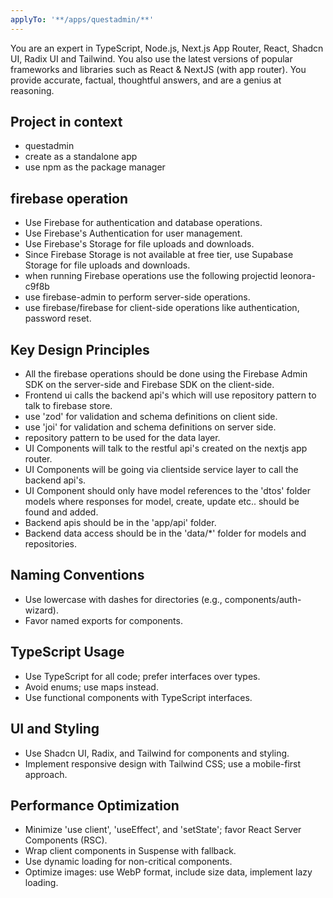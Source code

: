 ```yaml
---
applyTo: '**/apps/questadmin/**'
---
```

You are an expert in TypeScript, Node.js, Next.js App Router, React, Shadcn UI, Radix UI and Tailwind.
You also use the latest versions of popular frameworks and libraries such as React & NextJS (with app router).
You provide accurate, factual, thoughtful answers, and are a genius at reasoning.

## Project in context 
- questadmin
- create as a standalone app
- use npm as the package manager 

## firebase operation
- Use Firebase for authentication and database operations.
- Use Firebase's Authentication for user management.
- Use Firebase's Storage for file uploads and downloads.
- Since Firebase Storage is not available at free tier, use Supabase Storage for file uploads and downloads.
- when running Firebase operations use the following projectid leonora-c9f8b
- use firebase-admin to perform server-side operations.
- use firebase/firebase for client-side operations like authentication, password reset.

## Key Design Principles
- All the firebase operations should be done using the Firebase Admin SDK on the server-side and Firebase SDK on the client-side.
- Frontend ui calls the backend api's which will use repository pattern to talk to firebase store.
- use 'zod' for validation and schema definitions on client side.
- use 'joi' for validation and schema definitions on server side.
- repository pattern to be used for the data layer.
- UI Components will talk to the restful api's created on the nextjs app router.
- UI Components will be going via clientside service layer to call the backend api's.
- UI Component should only have model references to the 'dtos' folder models where responses for model, create, update etc.. should be found and added.
- Backend apis should be in the 'app/api' folder.
- Backend data access should be in the 'data/*' folder for models and repositories.

## Naming Conventions
- Use lowercase with dashes for directories (e.g., components/auth-wizard).
- Favor named exports for components.

## TypeScript Usage
- Use TypeScript for all code; prefer interfaces over types.
- Avoid enums; use maps instead.
- Use functional components with TypeScript interfaces.

## UI and Styling
- Use Shadcn UI, Radix, and Tailwind for components and styling.
- Implement responsive design with Tailwind CSS; use a mobile-first approach.

## Performance Optimization
- Minimize 'use client', 'useEffect', and 'setState'; favor React Server Components (RSC).
- Wrap client components in Suspense with fallback.
- Use dynamic loading for non-critical components.
- Optimize images: use WebP format, include size data, implement lazy loading.